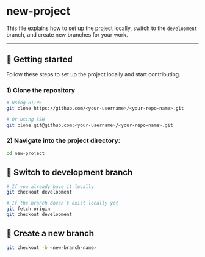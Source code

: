 # new-project

This file explains how to set up the project locally, switch to the `development` branch, and create new branches for your work.

---

## 🧭 Getting started

Follow these steps to set up the project locally and start contributing.

### 1) Clone the repository
```bash
# Using HTTPS
git clone https://github.com/<your-username>/<your-repo-name>.git

# Or using SSH
git clone git@github.com:<your-username>/<your-repo-name>.git
```

### 2) Navigate into the project directory:
```bash
cd new-project
```
## 🧭 Switch to development branch
```bash
# If you already have it locally
git checkout development

# If the branch doesn’t exist locally yet
git fetch origin
git checkout development
```
## 🧭 Create a new branch
```bash
git checkout -b <new-branch-name>
```
